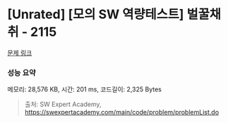# [Unrated] [모의 SW 역량테스트] 벌꿀채취 - 2115 

[문제 링크](https://swexpertacademy.com/main/code/problem/problemDetail.do?contestProbId=AV5V4A46AdIDFAWu) 

### 성능 요약

메모리: 28,576 KB, 시간: 201 ms, 코드길이: 2,325 Bytes



> 출처: SW Expert Academy, https://swexpertacademy.com/main/code/problem/problemList.do